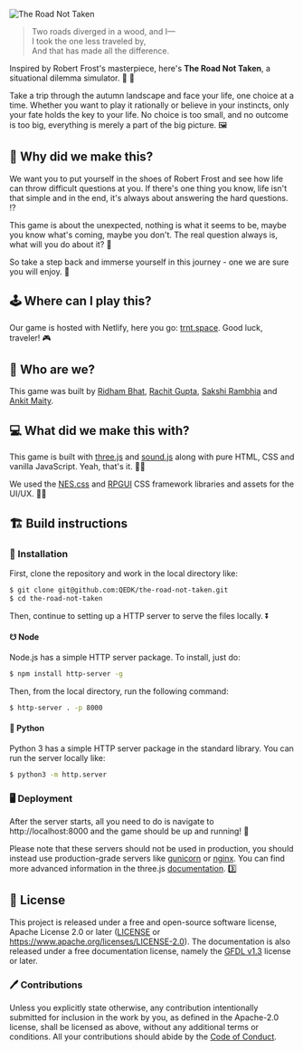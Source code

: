 ![The Road Not Taken](https://i.imgur.com/EvEsjr9.png)

> Two roads diverged in a wood, and I— <br>
I took the one less traveled by, <br>
And that has made all the difference.

Inspired by Robert Frost's masterpiece, here's **The Road Not Taken**, a situational dilemma simulator. 🎲 🔮 

Take a trip through the autumn landscape and face your life, one choice at a time. Whether you want to play it rationally or believe in your instincts, only your fate holds the key to your life. No choice is too small, and no outcome is too big, everything is merely a part of the big picture. 🖼️

## 🙋 Why did we make this?

We want you to put yourself in the shoes of Robert Frost and see how life can throw difficult questions at you.
If there's one thing you know, life isn't that simple and in the end, it's always about answering the hard questions. ⁉️

This game is about the unexpected, nothing is what it seems to be, maybe you know what's coming, maybe you don't.
The real question always is, what will you do about it? 🤔

So take a step back and immerse yourself in this journey - one we are sure you will enjoy. 🍂

## 🕹️ Where can I play this?

Our game is hosted with Netlify, here you go: [trnt.space](https://trnt.space). Good luck, traveler! 🎮

## 👷 Who are we?

This game was built by [Ridham Bhat](https://github.com/ridhambhat), [Rachit Gupta](https://github.com/dotrachit), [Sakshi Rambhia](https://github.com/Sakshi16) and [Ankit Maity](https://github.com/QEDK).

## 💻 What did we make this with?

This game is built with [three.js](https://threejs.org) and [sound.js](https://createjs.com/soundjs) along with pure HTML, CSS and vanilla JavaScript. Yeah, that's it. 💁✨

We used the [NES.css](https://github.com/nostalgic-css/NES.css) and [RPGUI](https://github.com/RonenNess/RPGUI) CSS framework libraries and assets for the UI/UX. 👩‍💻

## 🏗️ Build instructions
### 🔧 Installation
First, clone the repository and work in the local directory like:
```bash
$ git clone git@github.com:QEDK/the-road-not-taken.git
$ cd the-road-not-taken
```
Then, continue to setting up a HTTP server to serve the files locally. ⏬

#### ☋ Node
Node.js has a simple HTTP server package. To install, just do:
```bash
$ npm install http-server -g
```
Then, from the local directory, run the following command:
```bash
$ http-server . -p 8000
```

#### 🐍 Python
Python 3 has a simple HTTP server package in the standard library. You can run the server locally like:
```bash
$ python3 -m http.server
```

### 🖥️ Deployment
After the server starts, all you need to do is navigate to http://localhost:8000 and the game should be up and running! :rocket:

Please note that these servers should not be used in production, you should instead use production-grade servers like [gunicorn](https://gunicorn.org) or [nginx](https://www.nginx.com). You can find more advanced information in the three.js [documentation](https://threejs.org/docs/#manual/en/introduction/How-to-run-things-locally). 3️⃣

## 📜 License
This project is released under a free and open-source software license, Apache License 2.0 or later ([LICENSE](LICENSE) or https://www.apache.org/licenses/LICENSE-2.0). The documentation is also released under a free documentation license, namely the [GFDL v1.3](https://www.gnu.org/licenses/fdl-1.3.en.html) license or later.

### 🖊️ Contributions
Unless you explicitly state otherwise, any contribution intentionally submitted for inclusion in the work by you, as defined in the Apache-2.0 license, shall be licensed as above, without any additional terms or conditions. All your contributions should abide by the [Code of Conduct](CODE_OF_CONDUCT.md).




